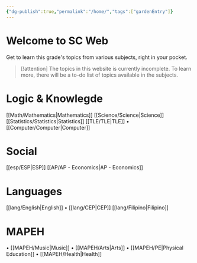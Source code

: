 ```yaml
---
{"dg-publish":true,"permalink":"/home/","tags":["gardenEntry"]}
---
```



# Welcome to SC Web
Get to learn this grade's topics from various subjects, right in your pocket.

>[!attention]
>The topics in this website is currently incomplete. To learn more, there will be a to-do list of topics available in the subjects.

# Logic & Knowlegde
[[Math/Mathematics\|Mathematics]]
[[Science/Science\|Science]]
[[Statistics/Statistics\|Statistics]]
[[TLE/TLE\|TLE]]
• [[Computer/Computer\|Computer]]

# Social
[[esp/ESP\|ESP]]
[[AP/AP - Economics\|AP - Economics]]

# Languages
[[lang/English\|English]]
• [[lang/CEP\|CEP]]
[[lang/Filipino\|Filipino]]

# MAPEH
• [[MAPEH/Music\|Music]]
• [[MAPEH/Arts\|Arts]]
• [[MAPEH/PE\|Physical Education]]
• [[MAPEH/Health\|Health]]
